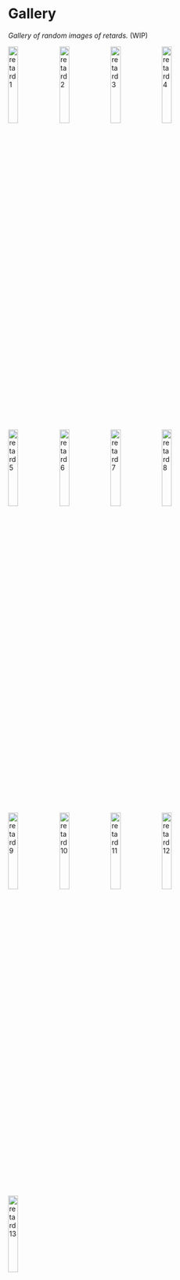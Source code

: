 # Gallery
*Gallery of random images of retards.* (WIP)
<p align="left">
<img src="https://raw.githubusercontent.com/Cypphi/verified-retards/main/gallery/retard_1.jpg" alt="retard 1" width="20%"/>
<img src="https://raw.githubusercontent.com/Cypphi/verified-retards/main/gallery/retard_2.jpg" alt="retard 2" width="20%"/>
<img src="https://raw.githubusercontent.com/Cypphi/verified-retards/main/gallery/retard_3.png" alt="retard 3" width="20%"/>
<img src="https://raw.githubusercontent.com/Cypphi/verified-retards/main/gallery/retard_4.jpg" alt="retard 4" width="20%"/>
<img src="https://raw.githubusercontent.com/Cypphi/verified-retards/main/gallery/retard_5.png" alt="retard 5" width="20%"/>
<img src="https://raw.githubusercontent.com/Cypphi/verified-retards/main/gallery/retard_6.png" alt="retard 6" width="20%"/>
<img src="https://raw.githubusercontent.com/Cypphi/verified-retards/main/gallery/retard_7.png" alt="retard 7" width="20%"/>
<img src="https://raw.githubusercontent.com/Cypphi/verified-retards/main/gallery/retard_8.jpg" alt="retard 8" width="20%"/>
<img src="https://raw.githubusercontent.com/Cypphi/verified-retards/main/gallery/retard_9.png" alt="retard 9" width="20%"/>
<img src="https://raw.githubusercontent.com/Cypphi/verified-retards/main/gallery/retard_10.png" alt="retard 10" width="20%"/>
<img src="https://raw.githubusercontent.com/Cypphi/verified-retards/main/gallery/retard_11.jpg" alt="retard 11" width="20%"/>
<img src="https://raw.githubusercontent.com/Cypphi/verified-retards/main/gallery/retard_12.jpg" alt="retard 12" width="20%"/>
<img src="https://raw.githubusercontent.com/Cypphi/verified-retards/main/gallery/retard_13.jpg" alt="retard 13" width="20%"/>
</p>